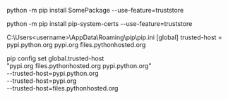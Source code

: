 python -m pip install SomePackage --use-feature=truststore

python -m pip install pip-system-certs --use-feature=truststore


C:\Users\<username>\AppData\Roaming\pip\pip.ini
[global]
trusted-host = pypi.python.org
               pypi.org
               files.pythonhosted.org

pip config set global.trusted-host \
    "pypi.org files.pythonhosted.org pypi.python.org" \
    --trusted-host=pypi.python.org \
    --trusted-host=pypi.org \
    --trusted-host=files.pythonhosted.org